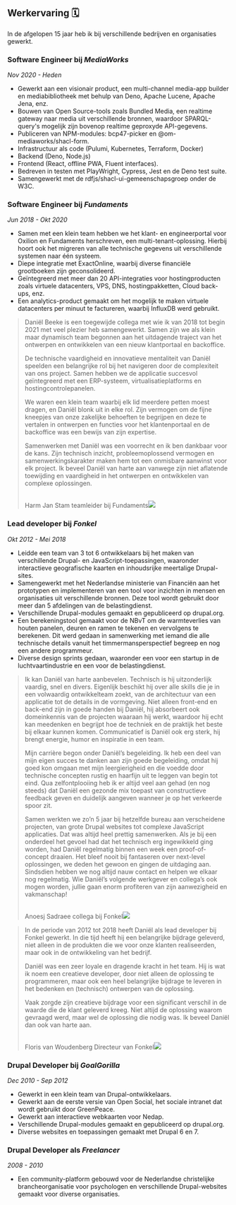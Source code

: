 Werkervaring 🗓️
---------------

In de afgelopen 15 jaar heb ik bij verschillende bedrijven en organisaties gewerkt.

<div class="timeline">

<div class="details"><div class="summary">

### Software Engineer bij _MediaWorks_

*Nov 2020 - Heden*

</div>

-   Gewerkt aan een visionair product, een multi-channel media-app builder en mediabibliotheek met behulp van Deno, Apache Lucene, Apache Jena, enz.
-   Bouwen van Open Source-tools zoals Bundled Media, een realtime gateway naar media uit verschillende bronnen, waardoor SPARQL-query's mogelijk zijn bovenop realtime geproxyde API-gegevens.
-   Publiceren van NPM-modules: bcp47-picker en @om-mediaworks/shacl-form.
-   Infrastructuur als code (Pulumi, Kubernetes, Terraform, Docker)
-   Backend (Deno, Node.js)
-   Frontend (React, offline PWA, Fluent interfaces).
-   Bedreven in testen met PlayWright, Cypress, Jest en de Deno test suite.
-   Samengewerkt met de rdfjs/shacl-ui-gemeenschapsgroep onder de W3C.

</div>
<div class="details"><div class="summary">

### Software Engineer bij _Fundaments_

*Jun 2018 - Okt 2020*

</div>

-   Samen met een klein team hebben we het klant- en engineerportal voor Oxilion en Fundaments herschreven, een multi-tenant-oplossing. Hierbij hoort ook het migreren van alle technische gegevens uit verschillende systemen naar één systeem.
-   Diepe integratie met ExactOnline, waarbij diverse financiële grootboeken zijn geconsolideerd.
-   Geïntegreerd met meer dan 20 API-integraties voor hostingproducten zoals virtuele datacenters, VPS, DNS, hostingpakketten, Cloud back-ups, enz.
-   Een analytics-product gemaakt om het mogelijk te maken virtuele datacenters per minuut te factureren, waarbij InfluxDB werd gebruikt.

> Daniël Beeke is een toegewijde collega met wie ik van 2018 tot begin 2021 met veel plezier heb samengewerkt. Samen zijn we als klein maar dynamisch team begonnen aan het uitdagende traject van het ontwerpen en ontwikkelen van een nieuw klantportaal en backoffice.
>
> De technische vaardigheid en innovatieve mentaliteit van Daniël speelden een belangrijke rol bij het navigeren door de complexiteit van ons project. Samen hebben we de applicatie succesvol geïntegreerd met een ERP-systeem, virtualisatieplatforms en hostingcontrolepanelen.
>
> We waren een klein team waarbij elk lid meerdere petten moest dragen, en Daniël blonk uit in elke rol. Zijn vermogen om de fijne kneepjes van onze zakelijke behoeften te begrijpen en deze te vertalen in ontwerpen en functies voor het klantenportaal en de backoffice was een bewijs van zijn expertise.
>
> Samenwerken met Daniël was een voorrecht en ik ben dankbaar voor de kans. Zijn technisch inzicht, probleemoplossend vermogen en samenwerkingskarakter maken hem tot een onmisbare aanwinst voor elk project. Ik beveel Daniël van harte aan vanwege zijn niet aflatende toewijding en vaardigheid in het ontwerpen en ontwikkelen van complexe oplossingen.
>
> <br /><span class="signer"><span class="company-person">Harm Jan Stam</span><span class="company-role"> teamleider bij Fundaments</span><img src="/harmjan.jpeg" />
</span>

</div>
<div class="details"><div class="summary">

### Lead developer bij _Fonkel_

*Okt 2012 - Mei 2018*

</div>

-   Leidde een team van 3 tot 6 ontwikkelaars bij het maken van verschillende Drupal- en JavaScript-toepassingen, waaronder interactieve geografische kaarten en inhoudsrijke meertalige Drupal-sites.
-   Samengewerkt met het Nederlandse ministerie van Financiën aan het prototypen en implementeren van een tool voor inzichten in mensen en organisaties uit verschillende bronnen. Deze tool wordt gebruikt door meer dan 5 afdelingen van de belastingdienst.
-   Verschillende Drupal-modules gemaakt en gepubliceerd op drupal.org.
-   Een berekeningstool gemaakt voor de NBvT om de warmteverlies van houten panelen, deuren en ramen te tekenen en vervolgens te berekenen. Dit werd gedaan in samenwerking met iemand die alle technische details vanuit het timmermansperspectief begreep en nog een andere programmeur.
-   Diverse design sprints gedaan, waaronder een voor een startup in de luchtvaartindustrie en een voor de belastingdienst.

> Ik kan Daniël van harte aanbevelen. Technisch is hij uitzonderlijk vaardig, snel en divers. Eigenlijk beschikt hij over alle skills die je in een volwaardig ontwikkelteam zoekt, van de architectuur van een applicatie tot de details in de vormgeving. Niet alleen front-end en back-end zijn in goede handen bij Daniël, hij absorbeert ook domeinkennis van de projecten waaraan hij werkt, waardoor hij echt kan meedenken en begrijpt hoe de techniek en de praktijk het beste bij elkaar kunnen komen. Communicatief is Daniël ook erg sterk, hij brengt energie, humor en inspiratie in een team.
>
> Mijn carrière begon onder Daniël’s begeleiding. Ik heb een deel van mijn eigen succes te danken aan zijn goede begeleiding, omdat hij goed kon omgaan met mijn leergierigheid en die voedde door technische concepten rustig en haarfijn uit te leggen van begin tot eind. Qua zelfontplooiing heb ik er altijd veel aan gehad (en nog steeds) dat Daniël een gezonde mix toepast van constructieve feedback geven en duidelijk aangeven wanneer je op het verkeerde spoor zit.
>
> Samen werkten we zo’n 5 jaar bij hetzelfde bureau aan verscheidene projecten, van grote Drupal websites tot complexe JavaScript applicaties. Dat was altijd heel prettig samenwerken. Als je bij een onderdeel het gevoel had dat het technisch erg ingewikkeld ging worden, had Daniël regelmatig binnen een week een proof-of-concept draaien. Het bleef nooit bij fantaseren over next-level oplossingen, we deden het gewoon en gingen de uitdaging aan. Sindsdien hebben we nog altijd nauw contact en helpen we elkaar nog regelmatig. Wie Daniël’s volgende werkgever en collega’s ook mogen worden, jullie gaan enorm profiteren van zijn aanwezigheid en vakmanschap!
>
> <br /><span class="signer"><span class="company-person">Anoesj Sadraee</span><span class="company-role"> collega bij Fonkel</span><img src="/anoesj.jpeg" /></span>

> In de periode van 2012 tot 2018 heeft Daniël als lead developer bij Fonkel gewerkt. In die tijd heeft hij een belangrijke bijdrage geleverd, niet alleen in de produkten die we voor onze klanten realiseerden, maar ook in de ontwikkeling van het bedrijf. 
> 
> Daniël was een zeer loyale en dragende kracht in het team. Hij is wat ik noem een creatieve developer, door niet alleen de oplossing te programmeren, maar ook een heel belangrijke bijdrage te leveren in het bedenken en (technisch) ontwerpen van de oplossing. 
> 
> Vaak zorgde zijn creatieve bijdrage voor een significant verschil in de waarde die de klant geleverd kreeg. Niet altijd de oplossing waarom gevraagd werd, maar wel de oplossing die nodig was. Ik beveel Daniël dan ook van harte aan.
>
> <br /><span class="signer"><span class="company-person">Floris van Woudenberg</span><span class="company-role"> Directeur van Fonkel</span><img src="/floris.jpeg" /></span>


</div>
<div class="details"><div class="summary">

### Drupal Developer bij _GoalGorilla_

*Dec 2010 - Sep 2012*

</div>

-   Gewerkt in een klein team van Drupal-ontwikkelaars.
-   Gewerkt aan de eerste versie van Open Social, het sociale intranet dat wordt gebruikt door GreenPeace.
-   Gewerkt aan interactieve webkaarten voor Nedap.
-   Verschillende Drupal-modules gemaakt en gepubliceerd op drupal.org.
-   Diverse websites en toepassingen gemaakt met Drupal 6 en 7.

</div>
<div class="details"><div class="summary">

### Drupal Developer als _Freelancer_

*2008 - 2010*

</div>

-   Een community-platform gebouwd voor de Nederlandse christelijke brancheorganisatie voor psychologen en verschillende Drupal-websites gemaakt voor diverse organisaties.

</div>

</div>
